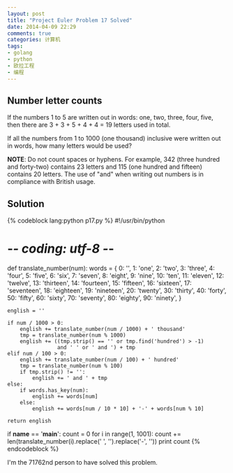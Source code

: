 ```yaml
---
layout: post
title: "Project Euler Problem 17 Solved"
date: 2014-04-09 22:29
comments: true
categories: 计算机
tags:
- golang
- python
- 欧拉工程
- 编程
---
```


Number letter counts
--------------------

If the numbers 1 to 5 are written out in words: one, two, three, four, five, then there are 3 + 3 + 5 + 4 + 4 = 19 letters used in total.

If all the numbers from 1 to 1000 (one thousand) inclusive were written out in words, how many letters would be used?

**NOTE**: Do not count spaces or hyphens. For example, 342 (three hundred and forty-two) contains 23 letters and 115 (one hundred and fifteen) contains 20 letters. The use of "and" when writing out numbers is in compliance with British usage.

Solution
--------

{% codeblock lang:python p17.py %}
#!/usr/bin/python
# -*- coding: utf-8 -*-


def translate_number(num):
    words = {
        0: '',
        1: 'one',
        2: 'two',
        3: 'three',
        4: 'four',
        5: 'five',
        6: 'six',
        7: 'seven',
        8: 'eight',
        9: 'nine',
        10: 'ten',
        11: 'eleven',
        12: 'twelve',
        13: 'thirteen',
        14: 'fourteen',
        15: 'fifteen',
        16: 'sixteen',
        17: 'seventeen',
        18: 'eighteen',
        19: 'nineteen',
        20: 'twenty',
        30: 'thirty',
        40: 'forty',
        50: 'fifty',
        60: 'sixty',
        70: 'seventy',
        80: 'eighty',
        90: 'ninety',
        }

    english = ''

    if num / 1000 > 0:
        english += translate_number(num / 1000) + ' thousand'
        tmp = translate_number(num % 1000)
        english += ((tmp.strip() == '' or tmp.find('hundred') > -1)
                    and ' ' or ' and ') + tmp
    elif num / 100 > 0:
        english += translate_number(num / 100) + ' hundred'
        tmp = translate_number(num % 100)
        if tmp.strip() != '':
            english += ' and ' + tmp
    else:
        if words.has_key(num):
            english += words[num]
        else:
            english += words[num / 10 * 10] + '-' + words[num % 10]

    return english


if __name__ == '__main__':
    count = 0
    for i in range(1, 1001):
        count += len(translate_number(i).replace(' ', '').replace('-',
                     ''))
    print count
{% endcodeblock %}

I'm the 71762nd person to have solved this problem.
